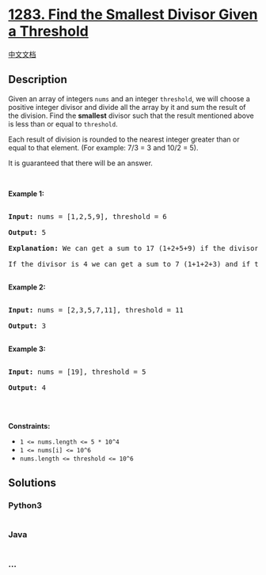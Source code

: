 # [1283. Find the Smallest Divisor Given a Threshold](https://leetcode.com/problems/find-the-smallest-divisor-given-a-threshold)

[中文文档](/solution/1200-1299/1283.Find%20the%20Smallest%20Divisor%20Given%20a%20Threshold/README.md)

## Description

<p>Given an array of integers <code>nums</code> and an integer <code>threshold</code>, we will choose a positive integer divisor and&nbsp;divide&nbsp;all the array by it and sum the result of the division. Find the <strong>smallest</strong> divisor such that the result mentioned above is less than&nbsp;or equal to <code>threshold</code>.</p>

<p>Each&nbsp;result of&nbsp;division is rounded&nbsp;to the nearest integer greater than or equal to that element.&nbsp;(For example: 7/3 = 3 and 10/2 = 5).</p>

<p>It is guaranteed that there will be an answer.</p>

<p>&nbsp;</p>

<p><strong>Example 1:</strong></p>

<pre>

<strong>Input:</strong> nums = [1,2,5,9], threshold = 6

<strong>Output:</strong> 5

<strong>Explanation:</strong> We can get a sum to 17 (1+2+5+9) if the divisor is 1. 

If the divisor is 4 we can get a sum to 7 (1+1+2+3) and if the divisor is 5 the sum will be 5 (1+1+1+2). 

</pre>

<p><strong>Example 2:</strong></p>

<pre>

<strong>Input:</strong> nums = [2,3,5,7,11], threshold = 11

<strong>Output:</strong> 3

</pre>

<p><strong>Example 3:</strong></p>

<pre>

<strong>Input:</strong> nums = [19], threshold = 5

<strong>Output:</strong> 4

</pre>

<p>&nbsp;</p>

<p><strong>Constraints:</strong></p>

<ul>
    <li><code>1 &lt;= nums.length &lt;= 5 * 10^4</code></li>
    <li><code>1 &lt;= nums[i] &lt;= 10^6</code></li>
    <li><code>nums.length &lt;=&nbsp;threshold &lt;= 10^6</code></li>
</ul>

## Solutions

<!-- tabs:start -->

### **Python3**

```python

```

### **Java**

```java

```

### **...**

```

```

<!-- tabs:end -->

